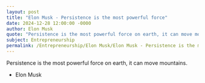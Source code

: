 ```yaml
---
layout: post
title: "Elon Musk - Persistence is the most powerful force"
date: 2024-12-28 12:00:00 -0000
author: Elon Musk
quote: "Persistence is the most powerful force on earth, it can move mountains."
subject: Entrepreneurship
permalink: /Entrepreneurship/Elon Musk/Elon Musk - Persistence is the most powerful force
---
```


Persistence is the most powerful force on earth, it can move mountains.

- Elon Musk

